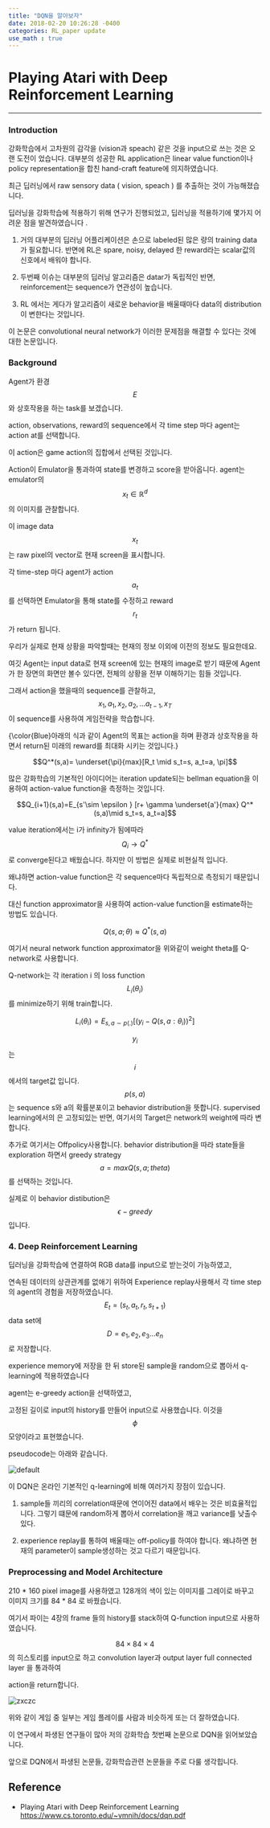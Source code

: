```yaml
---
title: "DQN을 알아보자"
date: 2018-02-20 10:26:28 -0400
categories: RL_paper update
use_math : true
---
```





# Playing Atari with Deep Reinforcement Learning






- - -


### Introduction

강화학습에서 고차원의 감각을 (vision과 speach) 같은 것을 input으로 쓰는 것은 오랜 도전이 었습니다. 대부분의 성공한 RL application은 linear value function이나 policy representation을 합친 hand-craft feature에 의지하였습니다. 

최근 딥러닝에서 raw sensory data ( vision, speach ) 를 추출하는 것이 가능해졌습니다. 


딥러닝을 강화학습에 적용하기 위해 연구가 진행되었고, 딥러닝을 적용하기에 몇가지 어려운 점을 발견하였습니다 .

1. 거의 대부분의 딥러닝 어플리케이션은 손으로 labeled된 많은 량의 training data가 필요합니다. 반면에 RL은 spare, noisy, delayed 한 reward라는 scalar값의 신호에서 배워야 합니다. 

2. 두번째 이슈는 대부분의 딥러닝 알고리즘은 datar가 독립적인 반면, reinforcement는 sequence가 연관성이 높습니다. 

3. RL 에서는 게다가 알고리즘이 새로운  behavior을 배울때마다 data의 distribution이 변한다는 것입니다. 


이 논문은 convolutional neural network가 이러한 문제점을 해결할 수 있다는 것에 대한 논문입니다. 



### Background

Agent가 환경 $$E$$와 상호작용을 하는 task를 보겠습니다.

action, observations, reward의 sequence에서 각 time step 마다 agent는 action at를 선택합니다. 

이 action은 game action의 집합에서 선택된 것입니다. 

Action이 Emulator을 통과하여 state를 변경하고 score을 받아옵니다. agent는 emulator의 $$x_t \in \mathbb{R}^d$$ 의 이미지를 관찰합니다. 

이 image data $$x_t$$ 는 raw pixel의 vector로 현재 screen을 표시합니다.  

각 time-step 마다 agent가 action $$a_t$$를 선택하면 Emulator을 통해 state를 수정하고 reward $$r_t$$가 return 됩니다. 

우리가 실제로 현재 상황을 파악할때는 현재의 정보 이외에 이전의 정보도 필요한데요. 

여깃 Agent는 input data로 현재 screen에 있는 현재의 image로 받기 때문에 Agent가 한 장면의 화면만 볼수 있다면, 전체의 상황을 전부 이해하기는 힘들 것입니다. 

그래서 action을 했을때의 sequence를 관찰하고,$${x_1,a_1,x_2,a_2,... a_{t-1},x_T}$$ 이 sequence를 사용하여 게임전략을 학습합니다. 


{\color{Blue}아래의 식과 같이 Agent의 목표는 action을 하며 환경과 상호작용을 하면서 return된 미래의 reward를 최대화 시키는 것입니다.}

$$Q^*(s,a)= \underset{\pi}{max}[R_t \mid s_t=s, a_t=a, \pi]$$


많은 강화학습의 기본적인 아이디어는 iteration update되는 bellman equation을 이용하여 action-value function을 측정하는 것입니다. 



$$Q_{i+1}(s,a)=E_{s'\sim  \epsilon } [r+ \gamma \underset{a'}{max} Q^*(s,a)\mid s_t=s, a_t=a]$$

value iteration에서는 i가 infinity가 됨에따라 $$Q_i \rightarrow  Q^*$$로 converge된다고 배웠습니다. 하지만 이 방법은 실제로 비현실적 입니다. 

왜냐하면 action-value function은 각 sequence마다 독립적으로 측정되기 때문입니다. 

대신 function approximator을 사용하여 action-value function을 estimate하는 방법도 있습니다. 

$$Q(s,a ;\theta) \approx Q^*(s,a)$$ 

여기서 neural network function approximator을 위와같이 weight theta를 Q-network로 사용합니다. 

Q-network는 각 iteration i 의 loss function $$L_i(\theta_i)$$를 minimize하기 위해 train합니다. 

$$L_i(\theta_i) = E_{s,a\sim p(.)}[(y_i - Q(s,a : \theta_i))^2]$$



$$y_i$$는 $$i$$에서의 target값 입니다. $$p(s,a)$$는 sequence s와 a의 확률분포이고 behavior distribution을 뜻합니다. 
supervised learning에서의 은 고정되있는 반면, 여기서의  Target은 network의 weight에 따라 변합니다. 


추가로 여기서는 Offpolicy사용합니다. 
behavior distribution을 따라 state들을 exploration 하면서 greedy strategy $$a= max Q(s,a;theta)$$를 선택하는 것입니다. 

실제로 이 behavior distibution은 $$\epsilon-greedy$$입니다.

### 4. Deep Reinforcement Learning

딥러닝을 강화학습에 연결하여 RGB data를 input으로 받는것이 가능하였고, 

연속된 데이터의 상관관계를 없애기 위하여 Experience replay사용해서 각 time step의 agent의 경험을 저장하였습니다. 
$$E_t=(s_t,a_t,r_t,s_{t+1})$$ data set에 $$D={e_1,e_2,e_3...e_n}$$로 저장합니다.

experience memory에 저장을 한 뒤 store된 sample을 random으로 뽑아서 q-learning에 적용하였습니다

agent는 e-greedy action을 선택하였고,

고정된 길이로 input의 history를 만들어 input으로 사용했습니다. 이것을 $$\phi$$모양이라고 표현했습니다. 


pseudocode는 아래와 같습니다. 


![default](https://user-images.githubusercontent.com/11300712/36404816-74475f1e-1630-11e8-906f-d4a7c1ef667a.JPG)


이 DQN은 온라인 기본적인 q-learning에 비해 여러가지 장점이 있습니다. 
1. sample들 끼리의 correlation때문에 연이어진 data에서 배우는 것은 비효율적입니다. 그렇기 떄문에 random하게 뽑아서 correlation을 깨고 variance를 낮출수 있다. 

2. experience replay를 통하여 배울때는 off-policy를 하여야 합니다. 왜냐하면 현재의 parameter이 sample생성하는 것고 다르기 때문입니다. 

### Preprocessing and Model Architecture

210 * 160 pixel image를 사용하였고 128개의 색이 있는 이미지를 그레이로 바꾸고 이미지 크기를 84 * 84 로 바꿨습니다.

여기서 파이는 4장의 frame 들의 history를 stack하여 Q-function  input으로 사용하였습니다. 

$$84\times 84\times 4$$ 의 히스토리를 input으로 하고 convolution layer과 output layer full connected layer 을 통과하여  

 action을 return합니다. 


 
 ![zxczc](https://user-images.githubusercontent.com/11300712/36405081-f4925e70-1631-11e8-96e2-5afa2680b222.JPG)

위와 같이 게임 중 일부는 게임 플레이를 사람과 비슷하게 또는 더 잘하였습니다. 

이 연구에서 파생된 연구들이 많아 저의 강화학습 첫번째 논문으로 DQN을 읽어보았습니다. 

앞으로 DQN에서 파생된 논문들, 강화학습관련 논문들을 주로 다룰 생각힙니다.


## Reference 
* Playing Atari with Deep Reinforcement Learning
https://www.cs.toronto.edu/~vmnih/docs/dqn.pdf






































